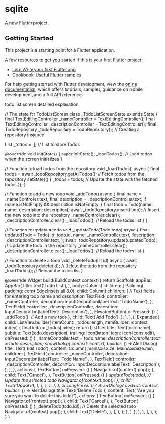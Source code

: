 # sqlite

A new Flutter project.

## Getting Started

This project is a starting point for a Flutter application.

A few resources to get you started if this is your first Flutter project:

- [Lab: Write your first Flutter app](https://docs.flutter.dev/get-started/codelab)
- [Cookbook: Useful Flutter samples](https://docs.flutter.dev/cookbook)

For help getting started with Flutter development, view the
[online documentation](https://docs.flutter.dev/), which offers tutorials,
samples, guidance on mobile development, and a full API reference.

todo list screen detailed explanation

// The state for TodoListScreen
class _TodoListScreenState extends State<TodoListScreen> {
  final TextEditingController _nameController = TextEditingController();
  final TextEditingController _descriptionController = TextEditingController();
  final TodoRepository _todoRepository = TodoRepository(); // Creating a repository instance

  List<Todo> _todos = []; // List to store Todos

  @override
  void initState() {
    super.initState();
    _loadTodos(); // Load todos when the screen initializes
  }

  // Function to load todos from the repository
  void _loadTodos() async {
    final todos = await _todoRepository.getAllTodos(); // Fetch todos from the repository
    setState(() {
      _todos = todos; // Update the state with the fetched todos
    });
  }

  // Function to add a new todo
  void _addTodo() async {
    final name = _nameController.text;
    final description = _descriptionController.text;
    if (name.isNotEmpty && description.isNotEmpty) {
      final todo = Todo(name: name, description: description);
      await _todoRepository.insert(todo); // Insert the new todo into the repository
      _nameController.clear();
      _descriptionController.clear();
      _loadTodos(); // Reload the todos list
    }
  }

  // Function to update a todo
  void _updateTodo(Todo todo) async {
    final updatedTodo = Todo(
      id: todo.id,
      name: _nameController.text,
      description: _descriptionController.text,
    );
    await _todoRepository.update(updatedTodo); // Update the todo in the repository
    _nameController.clear();
    _descriptionController.clear();
    _loadTodos(); // Reload the todos list
  }

  // Function to delete a todo
  void _deleteTodo(int id) async {
    await _todoRepository.delete(id); // Delete the todo from the repository
    _loadTodos(); // Reload the todos list
  }

  @override
  Widget build(BuildContext context) {
    return Scaffold(
      appBar: AppBar(
        title: Text('Todo List'),
      ),
      body: Column(
        children: [
          Padding(
            padding: const EdgeInsets.all(8.0),
            child: Column(
              children: [
                // Text fields for entering todo name and description
                TextField(
                  controller: _nameController,
                  decoration: InputDecoration(labelText: 'Todo Name'),
                ),
                TextField(
                  controller: _descriptionController,
                  decoration: InputDecoration(labelText: 'Description'),
                ),
                ElevatedButton(
                  onPressed: () {
                    _addTodo(); // Add a new todo
                  },
                  child: Text('Add Todo'),
                ),
              ],
            ),
          ),
          Expanded(
            child: ListView.builder(
              itemCount: _todos.length,
              itemBuilder: (context, index) {
                final todo = _todos[index];
                return ListTile(
                  title: Text(todo.name),
                  subtitle: Text(todo.description),
                  trailing: IconButton(
                    icon: Icon(Icons.edit),
                    onPressed: () {
                      _nameController.text = todo.name;
                      _descriptionController.text = todo.description;
                      showDialog(
                        context: context,
                        builder: (_) => AlertDialog(
                          title: Text('Edit Todo'),
                          content: Column(
                            mainAxisSize: MainAxisSize.min,
                            children: [
                              TextField(
                                controller: _nameController,
                                decoration:
                                    InputDecoration(labelText: 'Todo Name'),
                              ),
                              TextField(
                                controller: _descriptionController,
                                decoration:
                                    InputDecoration(labelText: 'Description'),
                              ),
                            ],
                          ),
                          actions: [
                            TextButton(
                              onPressed: () {
                                Navigator.of(context).pop();
                              },
                              child: Text('Cancel'),
                            ),
                            TextButton(
                              onPressed: () {
                                _updateTodo(todo); // Update the selected todo
                                Navigator.of(context).pop();
                              },
                              child: Text('Update'),
                            ),
                          ],
                        ),
                      );
                    },
                  ),
                  onLongPress: () {
                    showDialog(
                      context: context,
                      builder: (_) => AlertDialog(
                        title: Text('Delete Todo'),
                        content: Text(
                            'Are you sure you want to delete this todo?'),
                        actions: [
                          TextButton(
                            onPressed: () {
                              Navigator.of(context).pop();
                            },
                            child: Text('Cancel'),
                          ),
                          TextButton(
                            onPressed: () {
                              _deleteTodo(todo.id!); // Delete the selected todo
                              Navigator.of(context).pop();
                            },
                            child: Text('Delete'),
                          ),
                        ],
                      ),
                    );
                  },
                );
              },
            ),
          ),
        ],
      ),
    );
  }
}
